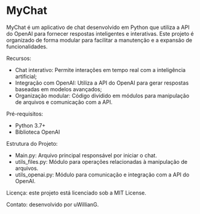 # MyChat

MyChat é um aplicativo de chat desenvolvido em Python que utiliza a API do OpenAI para fornecer respostas inteligentes e interativas. Este projeto é organizado de forma modular para facilitar a manutenção e a expansão de funcionalidades.

Recursos:
 - Chat interativo: Permite interações em tempo real com a inteligência artificial; 
 - Integração com OpenAI: Utiliza a API do OpenAI para gerar respostas baseadas em modelos avançados;
 - Organização modular: Código dividido em módulos para manipulação de arquivos e comunicação com a API.
  
Pré-requisitos:
 - Python 3.7+
 - Biblioteca OpenAI

Estrutura do Projeto:
 - Main.py: Arquivo principal responsável por iniciar o chat.
 - utils_files.py: Módulo para operações relacionadas à manipulação de arquivos.
 - utils_openai.py: Módulo para comunicação e integração com a API do OpenAI.

Licença:
este projeto está licenciado sob a MIT License.

Contato:
desenvolvido por uWillianG.
